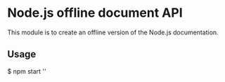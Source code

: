 # Node.js offline document API

This module is to create an offline version of the Node.js documentation.


## Usage

$ npm start '<version number>'
